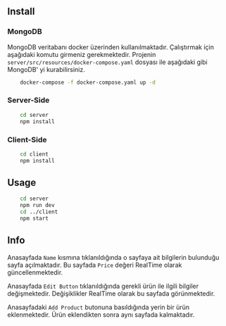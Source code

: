 ## Install

### MongoDB
MongoDB veritabanı docker üzerinden kullanılmaktadır. Çalıştırmak için aşağıdaki komutu girmeniz gerekmektedir. Projenin `server/src/resources/docker-compose.yaml` dosyası ile aşağıdaki gibi MongoDB' yi kurabilirsiniz. 

```bash
    docker-compose -f docker-compose.yaml up -d
```

### Server-Side

```bash
    cd server
    npm install
```

### Client-Side

```bash
    cd client
    npm install
```

## Usage

```bash
    cd server
    npm run dev
    cd ../client
    npm start
```

## Info
Anasayfada `Name` kısmına tıklanıldığında o sayfaya ait bilgilerin bulunduğu sayfa açılmaktadır. Bu sayfada `Price` değeri RealTime olarak güncellenmektedir.

Anasayfada `Edit Button` tıklanıldığında gerekli ürün ile ilgili bilgiler değişmektedir. Değişiklikler RealTime olarak bu sayfada görünmektedir.

Anasayfadaki `Add Product` butonuna basıldığında yerin bir ürün eklenmektedir. Ürün eklendikten sonra aynı sayfada kalmaktadır.